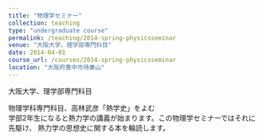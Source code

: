 ```yaml
---
title: "物理学セミナー"
collection: teaching
type: "undergraduate course"
permalink: /teaching/2014-spring-physicsseminar
venue: "大阪大学、理学部専門科目"
date: 2014-04-01
course_url: /courses/2014-spring-physicsseminar
location: "大阪府豊中市待兼山"
---
```


大阪大学、理学部専門科目

物理学科専門科目、高林武彦「熱学史」をよむ  
学部2年生になると熱力学の講義が始まります。この物理学セミナーではそれに先駆け、
熱力学の思想史に関する本を輪読します。
